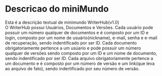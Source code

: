 # Descricao do miniMundo
Esta é a descrição textual de minimundo WriterHub(v1.0) <br/>
O WriterHub possui Usuários, Documentos e Versões.
Cada usuário pode possuir um número qualquer de documentos e é composto por um ID e login, composto por um nome de usuário(nickname), e-mail, senha e e-mail de recuperação, sendo indentificado por ser ID.
Cada documento obrigatoriamente pertence a um usúario e pode possuir um número qualquer de versões sendo composto por um ID e um nome de documento, sendo indentificado por ser ID.
Cada arquivo obrigatoriamente pertence a um documento e é composto por um número de versão e um link(que leva ao arquivo de fato), sendo indertificado por seu número de versão.
